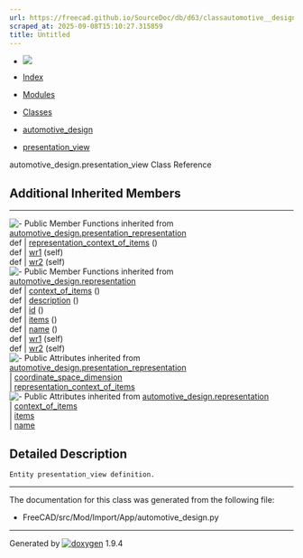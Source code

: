 ```yaml
---
url: https://freecad.github.io/SourceDoc/db/d63/classautomotive__design_1_1presentation__view.html
scraped_at: 2025-09-08T15:10:27.315859
title: Untitled
---
```


  * [ ![](https://www.freecad.org/svg/logo-freecad.svg) ](https://freecadweb.org "FreeCAD")
  * [Index](../../index.html "Index")
  * [Modules](../../modules.html "Modules list")
  * [Classes](../../annotated.html "Annotated list")

  * [automotive_design](../../d4/ddf/namespaceautomotive__design.html)
  * [presentation_view](../../db/d63/classautomotive__design_1_1presentation__view.html)

automotive_design.presentation_view Class Reference

##  Additional Inherited Members  
  
---  
![-](../../closed.png) Public Member Functions inherited from
[automotive_design.presentation_representation](../../df/d2e/classautomotive__design_1_1presentation__representation.html)  
def | [representation_context_of_items](../../df/d2e/classautomotive__design_1_1presentation__representation.html#aeb469e5b3fa387c56e38a0c41104eb17) ()  
def | [wr1](../../df/d2e/classautomotive__design_1_1presentation__representation.html#a38aea344ab46862bb71dd933d8442c22) (self)  
def | [wr2](../../df/d2e/classautomotive__design_1_1presentation__representation.html#a131211cee776b3a6c7d91a6dcaca6948) (self)  
![-](../../closed.png) Public Member Functions inherited from
[automotive_design.representation](../../d8/de0/classautomotive__design_1_1representation.html)  
def | [context_of_items](../../d8/de0/classautomotive__design_1_1representation.html#a84aa53a72cb77281167d77185bedab5e) ()  
def | [description](../../d8/de0/classautomotive__design_1_1representation.html#a1d35c39d45f16f922cf4360da4ec3778) ()  
def | [id](../../d8/de0/classautomotive__design_1_1representation.html#a85343890335f87c91cff60e7988263d8) ()  
def | [items](../../d8/de0/classautomotive__design_1_1representation.html#a84b16fedad2273190b6dd316673d9752) ()  
def | [name](../../d8/de0/classautomotive__design_1_1representation.html#af640f954805b1a2b3d1a4a4ee9c55d24) ()  
def | [wr1](../../d8/de0/classautomotive__design_1_1representation.html#a167ca694a87f2233508375472af08fb1) (self)  
def | [wr2](../../d8/de0/classautomotive__design_1_1representation.html#ab3c63c6621183d774bb49cd3605f4358) (self)  
![-](../../closed.png) Public Attributes inherited from
[automotive_design.presentation_representation](../../df/d2e/classautomotive__design_1_1presentation__representation.html)  
|
[coordinate_space_dimension](../../df/d2e/classautomotive__design_1_1presentation__representation.html#a53e4397bad24a01e3d38e5d5f6d1d144)  
|
[representation_context_of_items](../../df/d2e/classautomotive__design_1_1presentation__representation.html#a74c5632f9c6ab458703a97a45d54dd07)  
![-](../../closed.png) Public Attributes inherited from
[automotive_design.representation](../../d8/de0/classautomotive__design_1_1representation.html)  
|
[context_of_items](../../d8/de0/classautomotive__design_1_1representation.html#aaf5fe9839e199ab5390651177efcc497)  
|
[items](../../d8/de0/classautomotive__design_1_1representation.html#aa8058fe959724be16897e4409e870128)  
|
[name](../../d8/de0/classautomotive__design_1_1representation.html#add191f3372f9224b28aa809871533b65)  
  
## Detailed Description

    
    
    Entity presentation_view definition.

* * *

The documentation for this class was generated from the following file:

  * FreeCAD/src/Mod/Import/App/automotive_design.py

* * *

Generated by
[![doxygen](../../doxygen.svg)](https://www.doxygen.org/index.html) 1.9.4

